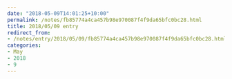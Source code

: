 ```yaml
---
date: "2018-05-09T14:01:25+10:00"
permalink: /notes/fb85774a4ca457b98e970087f4f9da65bfc0bc28.html
title: 2018/05/09 entry
redirect_from:
- /notes/entry/2018/05/09/fb85774a4ca457b98e970087f4f9da65bfc0bc28.html
categories:
- May
- 2018
- 9
---
```


